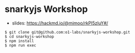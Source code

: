 # snarkyjs Workshop

* slides: https://hackmd.io/@mimoo/rkPI5zluY#/

```console
$ git clone git@github.com:o1-labs/snarkyjs-workshop.git
$ cd snarkyjs-workshop
$ npm install
$ npm run exec
```